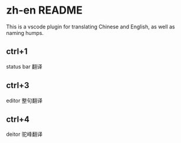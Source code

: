 # zh-en README

This is a vscode plugin for translating Chinese and English, as well as naming humps.

## ctrl+1  
status bar 翻译

## ctrl+3
editor 整句翻译

## ctrl+4
deitor 驼峰翻译
